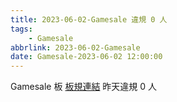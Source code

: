 ```yaml
---
title: 2023-06-02-Gamesale 違規 0 人
tags:
    - Gamesale
abbrlink: 2023-06-02-Gamesale
date: Gamesale-2023-06-02 12:00:00
---
```

Gamesale 板 [板規連結](https://www.ptt.cc/bbs/Gossiping/M.1637425085.A.07D.html)
昨天違規 0 人
